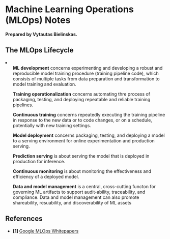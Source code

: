 <h1>Machine Learning Operations (MLOps) Notes</h1>
<b>Prepared by Vytautas Bielinskas.</b>

<h2>The MLOps Lifecycle</h2>
<p><li>
  <ul><b>ML development</b> concerns experimenting and developing a robust and reproducible model training procedure (training pipeline code), which consists of multiple tasks from data preparation and transformation to model training and evaluation.</ul>
  <ul><b>Training operationalization</b> concerns automating thre process of packaging, testing, and deploying repeatable and reliable training pipelines.</ul>
  <ul><b>Continuous training</b> concerns repeatedly executing the training pipeline in response to the new data or to code changes, or on a schedule, potentially with new training settings.</ul>
  <ul><b>Model deployment</b> concerns packaging, testing, and deploying a model to a serving environment for online experimentation and production serving.</ul>
  <ul><b>Prediction serving</b> is about serving the model that is deployed in production for inference.</ul>
  <ul><b>Continuous monitoring</b> is about monitoring the effectiveness and efficiency of a deployed model.</ul>
  <ul><b>Data and model management</b> is a central, cross-cutting functon for governing ML artifacts to support audit-ability, traceability, and compliance. Data and model management can also promote shareability, resuability, and discoverability of ML assets</ul>
  </li></p>

<h2>References</h2>
<ul><li><b>[1] </b><a href="https://services.google.com/fh/files/misc/practitioners_guide_to_mlops_whitepaper.pdf">Google MLOps Whitepapers</a></li></ul>
